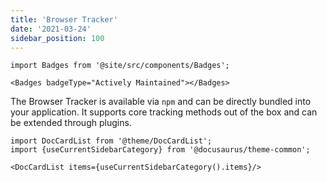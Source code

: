 ```yaml
---
title: 'Browser Tracker'
date: '2021-03-24'
sidebar_position: 100
---
```


```mdx-code-block
import Badges from '@site/src/components/Badges';

<Badges badgeType="Actively Maintained"></Badges>
```

The Browser Tracker is available via `npm` and can be directly bundled into your application. It supports core tracking methods out of the box and can be extended through plugins.

```mdx-code-block
import DocCardList from '@theme/DocCardList';
import {useCurrentSidebarCategory} from '@docusaurus/theme-common';

<DocCardList items={useCurrentSidebarCategory().items}/>
```
